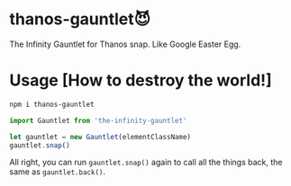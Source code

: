 # thanos-gauntlet😈
The Infinity Gauntlet for Thanos snap.
Like Google Easter Egg.

# Usage [How to destroy the world!]
```bash
npm i thanos-gauntlet
```

```js
import Gauntlet from 'the-infinity-gauntlet'

let gauntlet = new Gauntlet(elementClassName)
gauntlet.snap()
```

All right, you can run `gauntlet.snap()` again to call all the things back,
the same as `gauntlet.back()`.
